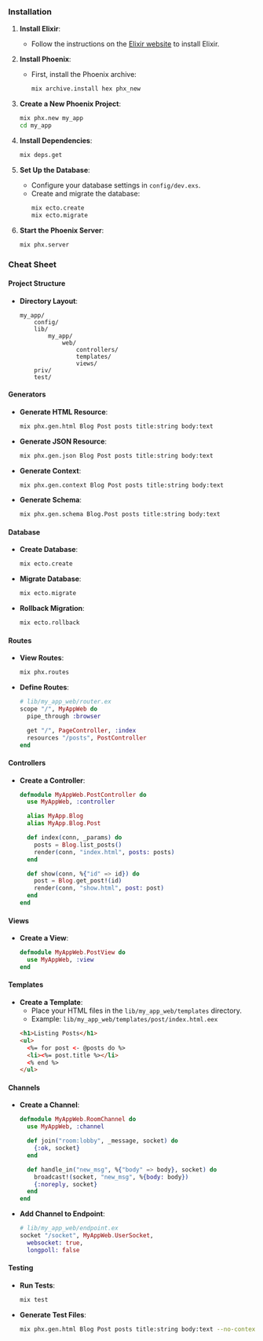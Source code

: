 ### Installation

1. **Install Elixir**:

   - Follow the instructions on the [Elixir website](https://elixir-lang.org/install.html) to install Elixir.

2. **Install Phoenix**:

   - First, install the Phoenix archive:
     ```bash
     mix archive.install hex phx_new
     ```

3. **Create a New Phoenix Project**:

   ```bash
   mix phx.new my_app
   cd my_app
   ```

4. **Install Dependencies**:

   ```bash
   mix deps.get
   ```

5. **Set Up the Database**:

   - Configure your database settings in `config/dev.exs`.
   - Create and migrate the database:
     ```bash
     mix ecto.create
     mix ecto.migrate
     ```

6. **Start the Phoenix Server**:
   ```bash
   mix phx.server
   ```

### Cheat Sheet

#### Project Structure

- **Directory Layout**:
  ```
  my_app/
      config/
      lib/
          my_app/
              web/
                  controllers/
                  templates/
                  views/
      priv/
      test/
  ```

#### Generators

- **Generate HTML Resource**:

  ```bash
  mix phx.gen.html Blog Post posts title:string body:text
  ```

- **Generate JSON Resource**:

  ```bash
  mix phx.gen.json Blog Post posts title:string body:text
  ```

- **Generate Context**:

  ```bash
  mix phx.gen.context Blog Post posts title:string body:text
  ```

- **Generate Schema**:
  ```bash
  mix phx.gen.schema Blog.Post posts title:string body:text
  ```

#### Database

- **Create Database**:

  ```bash
  mix ecto.create
  ```

- **Migrate Database**:

  ```bash
  mix ecto.migrate
  ```

- **Rollback Migration**:
  ```bash
  mix ecto.rollback
  ```

#### Routes

- **View Routes**:

  ```bash
  mix phx.routes
  ```

- **Define Routes**:

  ```elixir
  # lib/my_app_web/router.ex
  scope "/", MyAppWeb do
    pipe_through :browser

    get "/", PageController, :index
    resources "/posts", PostController
  end
  ```

#### Controllers

- **Create a Controller**:

  ```elixir
  defmodule MyAppWeb.PostController do
    use MyAppWeb, :controller

    alias MyApp.Blog
    alias MyApp.Blog.Post

    def index(conn, _params) do
      posts = Blog.list_posts()
      render(conn, "index.html", posts: posts)
    end

    def show(conn, %{"id" => id}) do
      post = Blog.get_post!(id)
      render(conn, "show.html", post: post)
    end
  end
  ```

#### Views

- **Create a View**:
  ```elixir
  defmodule MyAppWeb.PostView do
    use MyAppWeb, :view
  end
  ```

#### Templates

- **Create a Template**:
  - Place your HTML files in the `lib/my_app_web/templates` directory.
  - Example: `lib/my_app_web/templates/post/index.html.eex`
  ```html
  <h1>Listing Posts</h1>
  <ul>
  	<%= for post <- @posts do %>
  	<li><%= post.title %></li>
  	<% end %>
  </ul>
  ```

#### Channels

- **Create a Channel**:

  ```elixir
  defmodule MyAppWeb.RoomChannel do
    use MyAppWeb, :channel

    def join("room:lobby", _message, socket) do
      {:ok, socket}
    end

    def handle_in("new_msg", %{"body" => body}, socket) do
      broadcast!(socket, "new_msg", %{body: body})
      {:noreply, socket}
    end
  end
  ```

- **Add Channel to Endpoint**:
  ```elixir
  # lib/my_app_web/endpoint.ex
  socket "/socket", MyAppWeb.UserSocket,
    websocket: true,
    longpoll: false
  ```

#### Testing

- **Run Tests**:

  ```bash
  mix test
  ```

- **Generate Test Files**:
  ```bash
  mix phx.gen.html Blog Post posts title:string body:text --no-context --no-schema
  ```
